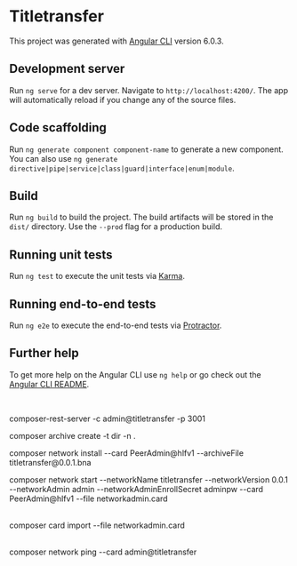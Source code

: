 # Titletransfer

This project was generated with [Angular CLI](https://github.com/angular/angular-cli) version 6.0.3.

## Development server

Run `ng serve` for a dev server. Navigate to `http://localhost:4200/`. The app will automatically reload if you change any of the source files.

## Code scaffolding

Run `ng generate component component-name` to generate a new component. You can also use `ng generate directive|pipe|service|class|guard|interface|enum|module`.

## Build

Run `ng build` to build the project. The build artifacts will be stored in the `dist/` directory. Use the `--prod` flag for a production build.

## Running unit tests

Run `ng test` to execute the unit tests via [Karma](https://karma-runner.github.io).

## Running end-to-end tests

Run `ng e2e` to execute the end-to-end tests via [Protractor](http://www.protractortest.org/).

## Further help

To get more help on the Angular CLI use `ng help` or go check out the [Angular CLI README](https://github.com/angular/angular-cli/blob/master/README.md).
<p>&nbsp;</p>
<p>composer-rest-server -c admin@titletransfer -p 3001</p>
<p>composer archive create -t dir -n .</p>
<p>composer network install --card PeerAdmin@hlfv1 --archiveFile titletransfer@0.0.1.bna</p>
<p>composer network start --networkName titletransfer --networkVersion 0.0.1 --networkAdmin admin --networkAdminEnrollSecret adminpw --card PeerAdmin@hlfv1 --file networkadmin.card</p>
<p><br />composer card import --file networkadmin.card</p>
<p><br />composer network ping --card admin@titletransfer</p>
